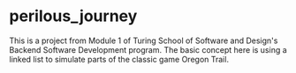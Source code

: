 # perilous_journey

This is a project from Module 1 of Turing School of Software and Design's Backend Software Development program. The basic concept here is using a linked list to simulate parts of the classic game Oregon Trail.
